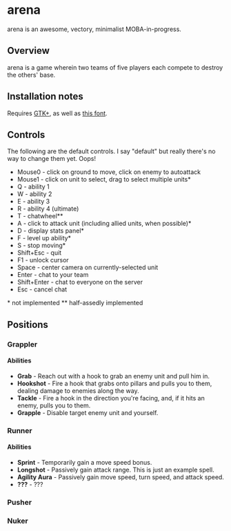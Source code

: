 arena
=====

arena is an awesome, vectory, minimalist MOBA-in-progress.


Overview
--------

arena is a game wherein two teams of five players each compete to destroy the others' base.


Installation notes
------------------

Requires [GTK+](http://www.gtk.org/download/), as well as [this font](http://www.dsg4.com/04/extra/bitmap/stuff/04b_19.zip).


Controls
--------

The following are the default controls. I say "default" but really there's no way to change them yet. Oops!

- Mouse0 - click on ground to move, click on enemy to autoattack
- Mouse1 - click on unit to select, drag to select multiple units*
- Q - ability 1
- W - ability 2
- E - ability 3
- R - ability 4 (ultimate)
- T - chatwheel**
- A - click to attack unit (including allied units, when possible)*
- D - display stats panel*
- F - level up ability*
- S - stop moving*
- Shift+Esc - quit
- F1 - unlock cursor
- Space - center camera on currently-selected unit
- Enter - chat to your team
- Shift+Enter - chat to everyone on the server
- Esc - cancel chat

\* not implemented
\** half-assedly implemented


Positions
---------

### Grappler ###

#### Abilities ####

- **Grab** - Reach out with a hook to grab an enemy unit and pull him in.
- **Hookshot** - Fire a hook that grabs onto pillars and pulls you to them, dealing damage to enemies along the way.
- **Tackle** - Fire a hook in the direction you're facing, and, if it hits an enemy, pulls you to them.
- **Grapple** - Disable target enemy unit and yourself.


### Runner ###

#### Abilities ####

- **Sprint** - Temporarily gain a move speed bonus.
- **Longshot** - Passively gain attack range. This is just an example spell.
- **Agility Aura** - Passively gain move speed, turn speed, and attack speed.
- **???** - ???


### Pusher ###


### Nuker ###